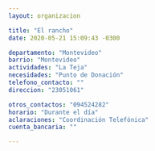 ```yaml
---
layout: organizacion

title: "El rancho"
date: 2020-05-21 15:09:43 -0300

departamento: "Montevideo"
barrio: "Montevideo"
actividades: "La Teja"
necesidades: "Punto de Donación"
telefono_contacto: ""
direccion: "23051061"

otros_contactos: "094524282"
horario: "Durante el día"
aclaraciones: "Coordinación Telefónica"
cuenta_bancaria: ""

---
```

